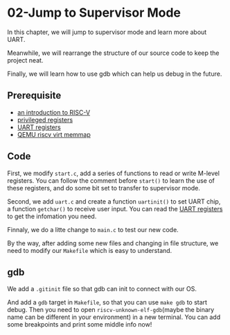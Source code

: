 # 02-Jump to Supervisor Mode

In this chapter, we will jump to supervisor mode and learn more about UART.

Meanwhile, we will rearrange the structure of our source code to keep the
project neat.

Finally, we will learn how to use gdb which can help us debug in the future.

## Prerequisite

- [an introduction to RISC-V](
https://cdn2.hubspot.net/hubfs/3020607/An%20Introduction%20to%20the%20RISC-V%20Architecture.pdf)
- [privileged registers](
https://riscv.org/wp-content/uploads/2017/05/riscv-privileged-v1.10.pdf)
- [UART registers](http://byterunner.com/16550.html)
- [QEMU riscv virt memmap](
https://github.com/qemu/qemu/blob/79b677d658d3d35e1e776826ac4abb28cdce69b8/hw/riscv/virt.c#L87)

## Code

First, we modify `start.c`, add a series of functions to read or write M-level
registers. You can follow the comment before `start()` to learn the use of these
registers, and do some bit set to transfer to supervisor mode.

Second, we add `uart.c` and create a function `uartinit()` to set UART chip, a
function `getchar()` to receive user input. You can read the
[UART registers](http://byterunner.com/16550.html) to get the infomation you
need.

Finnaly, we do a litte change to `main.c` to test our new code.

By the way, after adding some new files and changing in file structure, we need
to modify our `Makefile` which is easy to understand.

## gdb

We add a `.gitinit` file so that gdb can init to connect with our OS.

And add a `gdb` target in `Makefile`, so that you can use `make gdb` to start
debug. Then you need to open `riscv-unknown-elf-gdb`(maybe the binary name can
be different in your environment) in a new terminal. You can add some
breakpoints and print some middle info now!
